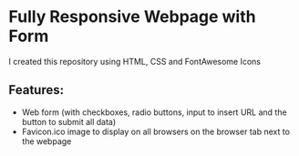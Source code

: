 # Fully Responsive Webpage with Form 

I created this repository using HTML, CSS and FontAwesome Icons

## Features:
- Web form (with checkboxes, radio buttons, input to insert URL and the button to submit all data)
- Favicon.ico image to display on all browsers on the browser tab next to the webpage <title>
- Arrow button to take users to the top of the viewport 